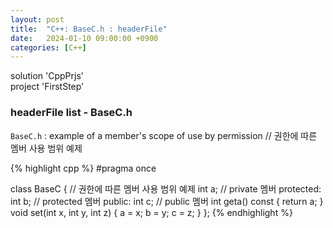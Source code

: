 ```yaml
---
layout: post
title:  "C++: BaseC.h : headerFile"
date:   2024-01-10 09:00:00 +0900
categories: [C++]
---
```


solution 'CppPrjs'   
project 'FirstStep'   
   
### headerFile list - BaseC.h   
`BaseC.h` : example of a member's scope of use by permission // 권한에 따른 멤버 사용 범위 예제   
   
{% highlight cpp %}
#pragma once

class BaseC {				// 권한에 따른 멤버 사용 범위 예제
	int a;					// private 멤버
protected:
	int b;					// protected 멤버
public:
	int c;					// public 멤버
	int geta() const {
		return a;
	}
	void set(int x, int y, int z) {
		a = x;
		b = y;
		c = z;
	}
};
{% endhighlight %}
